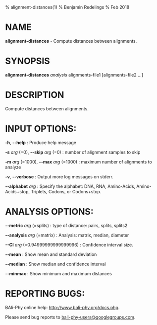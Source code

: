 % alignment-distances(1)
% Benjamin Redelings
% Feb 2018

# NAME

**alignment-distances** - Compute distances between alignments.

# SYNOPSIS

**alignment-distances** _analysis_ alignments-file1 [alignments-file2 ...]

# DESCRIPTION

Compute distances between alignments.

# INPUT OPTIONS:
**-h**, **--help**
: Produce help message

**-s** _arg_ (=0), **--skip** _arg_ (=0)
: number of alignment samples to skip

**-m** _arg_ (=1000), **--max** _arg_ (=1000)
: maximum number of alignments to analyze

**-v**, **--verbose**
: Output more log messages on stderr.

**--alphabet** _arg_
: Specify the alphabet: DNA, RNA, Amino-Acids, Amino-Acids+stop, Triplets, Codons, or Codons+stop.


# ANALYSIS OPTIONS:
**--metric** _arg_ (=splits)
: type of distance: pairs, splits, splits2

**--analysis** _arg_ (=matrix)
: Analysis: matrix, median, diameter

**--CI** _arg_ (=0.94999999999999996)
: Confidence interval size.

**--mean**
: Show mean and standard deviation

**--median**
: Show median and confidence interval

**--minmax**
: Show minimum and maximum distances


# REPORTING BUGS:
 BAli-Phy online help: <http://www.bali-phy.org/docs.php>.

Please send bug reports to <bali-phy-users@googlegroups.com>.


